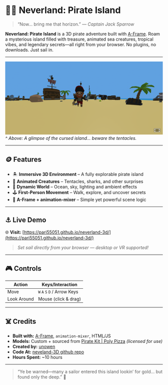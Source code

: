 # 🏴‍☠️ Neverland: Pirate Island

> “Now... bring me that horizon.” — *Captain Jack Sparrow*

**Neverland: Pirate Island** is a 3D pirate adventure built with [A-Frame](https://aframe.io). Roam a mysterious island filled with treasure, animated sea creatures, tropical vibes, and legendary secrets—all right from your browser. No plugins, no downloads. Just sail in.

---

![Neverland Preview](https://github.com/Pari55051/neverland-3d/blob/main/screenshot.png)
*^ Above: A glimpse of the cursed island... beware the tentacles.*

---

## 🪙 Features

- 🏝️ **Immersive 3D Environment** – A fully explorable pirate island
- 🦑 **Animated Creatures** – Tentacles, sharks, and other surprises
- 🌅 **Dynamic World** – Ocean, sky, lighting and ambient effects
- 🕹️ **First-Person Movement** – Walk, explore, and uncover secrets
- 🧜 **A-Frame + animation-mixer** – Simple yet powerful scene logic

---

## ⚓ Live Demo

🌐 **Visit:** [https://pari55051.github.io/neverland-3d/](https://pari55051.github.io/neverland-3d/)

> _Set sail directly from your browser — desktop or VR supported!_

---

## 🎮 Controls

| Action      | Keys/Interaction     | 
|-------------|----------------------| 
| Move        | `W` `A` `S` `D` / Arrow Keys     | 
| Look Around | Mouse (click & drag) | 

---

## ☠️ Credits

- **Built with:** [A-Frame](https://aframe.io), `animation-mixer`, HTML/JS
- **Models:** Custom + sourced from [Pirate Kit | Poly Pizza](https://poly.pizza/bundle/Pirate-kit-0q5ulmIYqQ) *(licensed for use)*
- **Created by:** [unowen](https://github.com/pari5501)
- **Code At:** [neveland-3D github repo](https://github.com/Pari55051/neverland-3d)
- **Hours Spent:** ~10 hours

---

> “Ye be warned—many a sailor entered this island lookin’ for gold… but found only the deep.” 🌊
